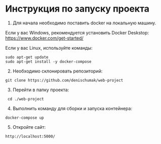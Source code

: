 # Инструкция по запуску проекта
1. Для начала необходимо поставить docker на локальную машину.
  
Если у вас Windows, рекомендуется установить Docker Deskstop:  https://www.docker.com/get-started/  
  
Если у вас Linux, используйте команды:
```
sudo apt-get update
sudo apt-get install -y docker-compose 
```
2. Необходимо склонировать репозиторий:
```
git clone https://github.com/denischumak/web-project
```
3. Перейти в папку проекта:
```
 cd ./web-project
```
4. Выполнить команду для сборки и запуска контейнера:
```
docker-compose up
```
5. Откройте сайт:
```
http://localhost:5000/
```
